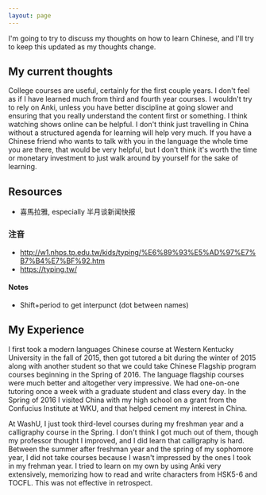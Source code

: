 ```yaml
---
layout: page
---
```


I'm going to try to discuss my thoughts on how to learn Chinese, and I'll try to keep this updated as my thoughts change.

## My current thoughts

College courses are useful, certainly for the first couple years.
I don't feel as if I have learned much from third and fourth year courses.
I wouldn't try to rely on Anki, unless you have better discipline at going slower and ensuring that you really understand the content first or something.
I think watching shows online can be helpful.
I don't think just travelling in China without a structured agenda for learning will help very much.
If you have a Chinese friend who wants to talk with you in the language the whole time you are there, that would be very helpful, but I don't think it's worth the time or monetary investment to just walk around by yourself for the sake of learning.

## Resources

- 喜馬拉雅, especially 半月谈新闻快报

### 注音

- http://w1.nhps.tp.edu.tw/kids/typing/%E6%89%93%E5%AD%97%E7%B7%B4%E7%BF%92.htm
- https://typing.tw/

#### Notes

- Shift+period to get interpunct (dot between names)

## My Experience

I first took a modern languages Chinese course at Western Kentucky University in the fall of 2015, then got tutored a bit during the winter of 2015 along with another student so that we could take Chinese Flagship program courses beginning in the Spring of 2016. 
The language flagship courses were much better and altogether very impressive.
We had one-on-one tutoring once a week with a graduate student and class every day.
In the Spring of 2016 I visited China with my high school on a grant from the Confucius Institute at WKU, and that helped cement my interest in China. 

At WashU, I just took third-level courses during my freshman year and a calligraphy course in the Spring.
I don't think I got much out of them, though my professor thought I improved, and I did learn that calligraphy is hard.
Between the summer after freshman year and the spring of my sophomore year, I did not take courses because I wasn't impressed by the ones I took in my frehman year.
I tried to learn on my own by using Anki very extensively, memorizing how to read and write characters from HSK5-6 and TOCFL. 
This was not effective in retrospect.
